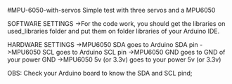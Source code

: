 #MPU-6050-with-servos
Simple test with three servos and a MPU6050

SOFTWARE SETTINGS ->For the code work, you should get the libraries on used_libraries folder and put them on folder libraries of your Arduino IDE.

HARDWARE SETTINGS ->MPU6050 SDA goes to Arduino SDA pin ->MPU6050 SCL goes to Arduino SCL pin ->MPU6050 GND goes to GND of your power GND ->MPU6050 5v (or 3.3v) goes to your power 5v (or 3.3v)

OBS: Check your Arduino board to know the SDA and SCL pind;
